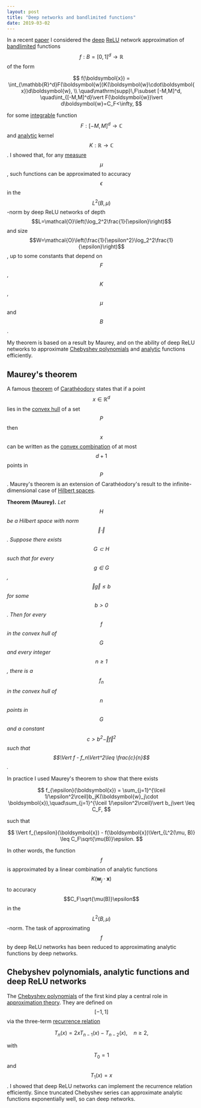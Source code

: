 ```yaml
---
layout: post
title: "Deep networks and bandlimited functions"
date: 2019-03-02
---
```


In a recent <a href="http://arxiv.org/pdf/1903.00735.pdf">paper</a> I considered the <a href='http://en.wikipedia.org/wiki/Deep_learning'>deep</a> <a href='http://en.wikipedia.org/wiki/Rectifier_(neural_networks)'>ReLU</a> network approximation of <a href='http://en.wikipedia.org/wiki/Bandlimiting'>bandlimited</a> functions $$f:B=[0,1]^d\rightarrow\mathbb{R}$$ of the form

$$
f(\boldsymbol{x}) = \int_{\mathbb{R}^d}F(\boldsymbol{w})K(\boldsymbol{w}\cdot\boldsymbol{x})d\boldsymbol{w}, \\
\quad\mathrm{supp}\,F\subset [-M,M]^d, 
\quad\int_{[-M,M]^d}\vert F(\boldsymbol{w})\vert d\boldsymbol{w}=C_F<\infty,
$$

for some <a href='http://en.wikipedia.org/wiki/Locally_integrable_function'>integrable</a> function $$F:[-M,M]^d\rightarrow\mathbb{C}$$ and <a href='http://en.wikipedia.org/wiki/Analytic_function'>analytic</a> kernel $$K:\mathbb{R}\rightarrow\mathbb{C}$$.
I showed that, for any <a href='http://en.wikipedia.org/wiki/Measure_(mathematics)'>measure</a> $$\mu$$, such functions can be approximated to accuracy $$\epsilon$$ in the $$L^2(B,\mu)$$-norm by deep ReLU networks of depth $$L=\mathcal{O}\left(\log_2^2\frac{1}{\epsilon}\right)$$ and size $$W=\mathcal{O}\left(\frac{1}{\epsilon^2}\log_2^2\frac{1}{\epsilon}\right)$$, up to some constants that depend on $$F$$, $$K$$, $$\mu$$ and $$B$$.

My theorem is based on a result by Maurey, and on the ability of deep ReLU networks to approximate <a href='https://en.wikipedia.org/wiki/Chebyshev_polynomials'>Chebyshev polynomials</a> and <a href='http://en.wikipedia.org/wiki/Analytic_function'>analytic</a> functions efficiently.

<h2>Maurey's theorem</h2>

A famous <a href='http://en.wikipedia.org/wiki/Carath%C3%A9odory%27s_theorem_(convex_hull)'>theorem</a> of <a href='http://en.wikipedia.org/wiki/Constantin_Carath%C3%A9odory'>Carath&eacute;odory</a> states that if a point $$x\in\mathbb{R}^d$$ lies in the <a href='http://en.wikipedia.org/wiki/Convex_hull'>convex hull</a> of a set $$P$$ then $$x$$ can be written as the <a href='https://en.wikipedia.org/wiki/Convex_combination'>convex combination</a> of at most $$d+1$$ points in $$P$$.
Maurey's theorem is an extension of Carath&eacute;odory's result to the infinite-dimensional case of <a href='http://en.wikipedia.org/wiki/Hilbert_space'>Hilbert spaces</a>.

<b>Theorem (Maurey).</b>
<i>Let $$H$$ be a Hilbert space with norm $$\Vert\cdot\Vert$$. 
Suppose there exists $$G\subset H$$ such that for every $$g\in G$$, $$\Vert g\Vert\leq b$$ for some $$b>0$$. 
Then for every $$f$$ in the convex hull of $$G$$ and every integer $$n\geq 1$$, there is a $$f_n$$ in the convex hull of $$n$$ points in $$G$$ and a constant $$c>b^2-\Vert f\Vert^2$$ such that $$\Vert f - f_n\Vert^2\leq \frac{c}{n}$$.</i>

In practice I used Maurey's theorem to show that there exists

$$
f_{\epsilon}(\boldsymbol{x}) 
= \sum_{j=1}^{\lceil 1/\epsilon^2\rceil}b_jK(\boldsymbol{w}_j\cdot \boldsymbol{x}),\quad\sum_{j=1}^{\lceil 1/\epsilon^2\rceil}\vert b_j\vert \leq C_F,
$$

such that

$$
\Vert f_{\epsilon}(\boldsymbol{x}) - f(\boldsymbol{x})\Vert_{L^2(\mu, B)}
\leq C_F\sqrt{\mu(B)}\epsilon.
$$

In other words, the function $$f$$ is approximated by a linear combination of analytic functions $$K(\boldsymbol{w}_j\cdot \boldsymbol{x})$$ to accuracy $$C_F\sqrt{\mu(B)}\epsilon$$ in the $$L^2(B,\mu)$$-norm. The task of approximating $$f$$ by deep ReLU networks has been reduced to approximating analytic functions by deep networks.

<h2>Chebyshev polynomials, analytic functions and deep ReLU networks</h2>

The <a href='http://en.wikipedia.org/wiki/Chebyshev_polynomials'>Chebyshev polynomials</a> of the first kind play a central role in <a href='http://en.wikipedia.org/wiki/Approximation_theory'>approximation theory</a>. They are defined on $$[-1,1]$$ via the three-term <a href='http://en.wikipedia.org/wiki/Recurrence_relation'>recurrence relation</a>

$$
T_n(x) = 2xT_{n-1}(x) - T_{n-2}(x), \quad n\geq 2,
$$

with $$T_0=1$$ and $$T_1(x) = x$$. I showed that deep ReLU networks can implement the recurrence relation efficiently. Since truncated Chebyshev series can approximate analytic functions exponentially well, so can deep networks.


